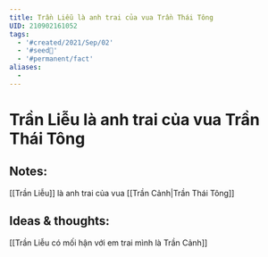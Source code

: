 ```yaml
---
title: Trần Liễu là anh trai của vua Trần Thái Tông
UID: 210902161052
tags:
  - '#created/2021/Sep/02'
  - '#seed🥜'
  - '#permanent/fact'
aliases:
  - 
---
```

# Trần Liễu là anh trai của vua Trần Thái Tông

## Notes:
[[Trần Liễu]] là anh trai của vua [[Trần Cảnh|Trần Thái Tông]]

## Ideas & thoughts:
[[Trần Liễu có mối hận với em trai mình là Trần Cảnh]]
